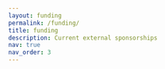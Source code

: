 ```yaml
---
layout: funding
permalink: /funding/
title: funding
description: Current external sponsorships
nav: true
nav_order: 3
---
```

